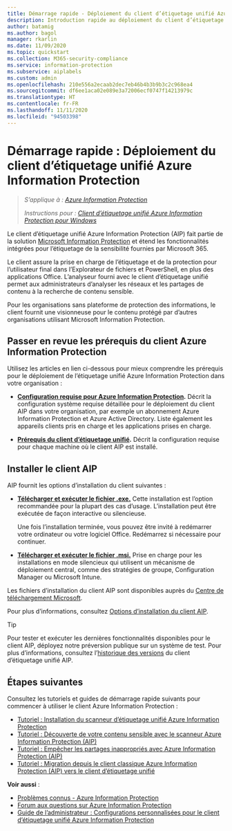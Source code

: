 ```yaml
---
title: Démarrage rapide - Déploiement du client d’étiquetage unifié Azure Information Protection
description: Introduction rapide au déploiement du client d’étiquetage unifié Azure Information Protection (AIP)
author: batamig
ms.author: bagol
manager: rkarlin
ms.date: 11/09/2020
ms.topic: quickstart
ms.collection: M365-security-compliance
ms.service: information-protection
ms.subservice: aiplabels
ms.custom: admin
ms.openlocfilehash: 210e556a2ecaab2dec7eb46b4b3b9b3c2c968ea4
ms.sourcegitcommit: df6ee1aca02e089e3a72006ecf0747f14213979c
ms.translationtype: HT
ms.contentlocale: fr-FR
ms.lasthandoff: 11/11/2020
ms.locfileid: "94503398"
---
```

# <a name="quickstart-deploying-the-azure-information-protection-aip-unified-labeling-client"></a>Démarrage rapide : Déploiement du client d’étiquetage unifié Azure Information Protection

>*S’applique à : [Azure Information Protection](https://azure.microsoft.com/pricing/details/information-protection)*
>
> *Instructions pour : [Client d’étiquetage unifié Azure Information Protection pour Windows](faqs.md#whats-the-difference-between-the-azure-information-protection-classic-and-unified-labeling-clients)*

Le client d’étiquetage unifié Azure Information Protection (AIP) fait partie de la solution [Microsoft Information Protection](https://aka.ms/MIPdocs) et étend les fonctionnalités intégrées pour l’étiquetage de la sensibilité fournies par Microsoft 365. 

Le client assure la prise en charge de l’étiquetage et de la protection pour l’utilisateur final dans l’Explorateur de fichiers et PowerShell, en plus des applications Office. L’analyseur fourni avec le client d’étiquetage unifié permet aux administrateurs d’analyser les réseaux et les partages de contenu à la recherche de contenu sensible. 

Pour les organisations sans plateforme de protection des informations, le client fournit une visionneuse pour le contenu protégé par d’autres organisations utilisant Microsoft Information Protection.

## <a name="review-aip-client-prerequisites"></a>Passer en revue les prérequis du client Azure Information Protection

Utilisez les articles en lien ci-dessous pour mieux comprendre les prérequis pour le déploiement de l’étiquetage unifié Azure Information Protection dans votre organisation :

- **[Configuration requise pour Azure Information Protection](requirements.md).** Décrit la configuration système requise détaillée pour le déploiement du client AIP dans votre organisation, par exemple un abonnement Azure Information Protection et Azure Active Directory. Liste également les appareils clients pris en charge et les applications prises en charge.

- **[Prérequis du client d’étiquetage unifié](rms-client/clientv2-admin-guide-install.md#additional-prerequisites-for-the-azure-information-protection-unified-labeling-client).** Décrit la configuration requise pour chaque machine où le client AIP est installé.

## <a name="install-the-aip-client"></a>Installer le client AIP

AIP fournit les options d’installation du client suivantes :

- **[Télécharger et exécuter le fichier .exe.](rms-client/clientv2-admin-guide-install.md#to-install-the-azure-information-protection-unified-labeling-client-by-using-the-executable-installer)** Cette installation est l’option recommandée pour la plupart des cas d’usage. L’installation peut être exécutée de façon interactive ou silencieuse.

    Une fois l’installation terminée, vous pouvez être invité à redémarrer votre ordinateur ou votre logiciel Office. Redémarrez si nécessaire pour continuer.

- **[Télécharger et exécuter le fichier .msi.](rms-client/clientv2-admin-guide-install.md#to-install-the-azure-information-protection-unified-labeling-client-by-using-the-msi-installer)** Prise en charge pour les installations en mode silencieux qui utilisent un mécanisme de déploiement central, comme des stratégies de groupe, Configuration Manager ou Microsoft Intune.

Les fichiers d’installation du client AIP sont disponibles auprès du [Centre de téléchargement Microsoft](https://www.microsoft.com/download/details.aspx?id=53018). 

Pour plus d’informations, consultez [Options d’installation du client AIP](rms-client/clientv2-admin-guide-install.md#options-to-install-the-azure-information-protection-unified-labeling-client-for-users).

> [!TIP]
> Pour tester et exécuter les dernières fonctionnalités disponibles pour le client AIP, déployez notre préversion publique sur un système de test. Pour plus d’informations, consultez l’[historique des versions](rms-client/unifiedlabelingclient-version-release-history.md) du client d’étiquetage unifié AIP.
> 

## <a name="next-steps"></a>Étapes suivantes

Consultez les tutoriels et guides de démarrage rapide suivants pour commencer à utiliser le client Azure Information Protection :

- [Tutoriel : Installation du scanneur d’étiquetage unifié Azure Information Protection](tutorial-install-scanner.md)
- [Tutoriel : Découverte de votre contenu sensible avec le scanneur Azure Information Protection (AIP)](tutorial-scan-networks-and-content.md)
- [Tutoriel : Empêcher les partages inappropriés avec Azure Information Protection (AIP)](tutorial-preventing-oversharing.md)
- [Tutoriel : Migration depuis le client classique Azure Information Protection (AIP) vers le client d’étiquetage unifié](tutorial-migrating-to-ul.md) 

**Voir aussi** :

- [Problèmes connus - Azure Information Protection](known-issues.md) 
- [Forum aux questions sur Azure Information Protection](faqs.md) 
- [Guide de l’administrateur : Configurations personnalisées pour le client d’étiquetage unifié Azure Information Protection](rms-client/clientv2-admin-guide-customizations.md)        
    
